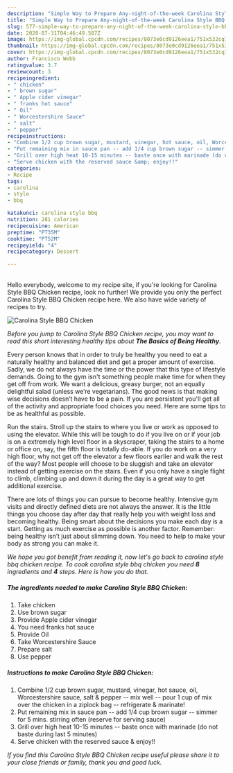 ```yaml
---
description: "Simple Way to Prepare Any-night-of-the-week Carolina Style BBQ Chicken"
title: "Simple Way to Prepare Any-night-of-the-week Carolina Style BBQ Chicken"
slug: 577-simple-way-to-prepare-any-night-of-the-week-carolina-style-bbq-chicken
date: 2020-07-31T04:46:49.587Z
image: https://img-global.cpcdn.com/recipes/8073e0cd9126eea1/751x532cq70/carolina-style-bbq-chicken-recipe-main-photo.jpg
thumbnail: https://img-global.cpcdn.com/recipes/8073e0cd9126eea1/751x532cq70/carolina-style-bbq-chicken-recipe-main-photo.jpg
cover: https://img-global.cpcdn.com/recipes/8073e0cd9126eea1/751x532cq70/carolina-style-bbq-chicken-recipe-main-photo.jpg
author: Francisco Webb
ratingvalue: 3.7
reviewcount: 3
recipeingredient:
- " chicken"
- " brown sugar"
- " Apple cider vinegar"
- " franks hot sauce"
- " Oil"
- " Worcestershire Sauce"
- " salt"
- " pepper"
recipeinstructions:
- "Combine 1/2 cup brown sugar, mustard, vinegar, hot sauce, oil, Worcestershire sauce, salt &amp; pepper -- mix well -- pour 1 cup of mix over the chicken in a ziplock bag -- refrigerate &amp; marinate!"
- "Put remaining mix in sauce pan -- add 1/4 cup brown sugar -- simmer for 5 mins. stirring often (reserve for serving sauce)"
- "Grill over high heat 10-15 minutes -- baste once with marinade (do not baste during last 5 minutes)"
- "Serve chicken with the reserved sauce &amp; enjoy!!"
categories:
- Recipe
tags:
- carolina
- style
- bbq

katakunci: carolina style bbq 
nutrition: 281 calories
recipecuisine: American
preptime: "PT35M"
cooktime: "PT52M"
recipeyield: "4"
recipecategory: Dessert

---
```

<br>
Hello everybody, welcome to my recipe site, if you're looking for Carolina Style BBQ Chicken recipe, look no further! We provide you only the perfect Carolina Style BBQ Chicken recipe here. We also have wide variety of recipes to try.
<br>


![Carolina Style BBQ Chicken](https://img-global.cpcdn.com/recipes/8073e0cd9126eea1/751x532cq70/carolina-style-bbq-chicken-recipe-main-photo.jpg)

<i>Before you jump to Carolina Style BBQ Chicken recipe, you may want to read this short interesting healthy tips about <strong>The Basics of Being Healthy</strong>.</i>

Every person knows that in order to truly be healthy you need to eat a naturally healthy and balanced diet and get a proper amount of exercise. Sadly, we do not always have the time or the power that this type of lifestyle demands. Going to the gym isn't something people make time for when they get off from work. We want a delicious, greasy burger, not an equally delightful salad (unless we’re vegetarians). The good news is that making wise decisions doesn’t have to be a pain. If you are persistent you'll get all of the activity and appropriate food choices you need. Here are some tips to be as healthful as possible.

Run the stairs. Stroll up the stairs to where you live or work as opposed to using the elevator. While this will be tough to do if you live on or if your job is on a extremely high level floor in a skyscraper, taking the stairs to a home or office on, say, the fifth floor is totally do-able. If you do work on a very high floor, why not get off the elevator a few floors earlier and walk the rest of the way? Most people will choose to be sluggish and take an elevator instead of getting exercise on the stairs. Even if you only have a single flight to climb, climbing up and down it during the day is a great way to get additional exercise. 

There are lots of things you can pursue to become healthy. Intensive gym visits and directly defined diets are not always the answer. It is the little things you choose day after day that really help you with weight loss and becoming healthy. Being smart about the decisions you make each day is a start. Getting as much exercise as possible is another factor. Remember: being healthy isn’t just about slimming down. You need to help to make your body as strong you can make it. 


<i>We hope you got benefit from reading it, now let's go back to carolina style bbq chicken recipe. To cook carolina style bbq chicken you need <strong>8</strong> ingredients and <strong>4</strong> steps. Here is how you do that.
</i>

##### The ingredients needed to make Carolina Style BBQ Chicken:

1. Take  chicken
1. Use  brown sugar
1. Provide  Apple cider vinegar
1. You need  franks hot sauce
1. Provide  Oil
1. Take  Worcestershire Sauce
1. Prepare  salt
1. Use  pepper


##### Instructions to make Carolina Style BBQ Chicken:

1. Combine 1/2 cup brown sugar, mustard, vinegar, hot sauce, oil, Worcestershire sauce, salt &amp; pepper -- mix well -- pour 1 cup of mix over the chicken in a ziplock bag -- refrigerate &amp; marinate!
1. Put remaining mix in sauce pan -- add 1/4 cup brown sugar -- simmer for 5 mins. stirring often (reserve for serving sauce)
1. Grill over high heat 10-15 minutes -- baste once with marinade (do not baste during last 5 minutes)
1. Serve chicken with the reserved sauce &amp; enjoy!!


<i>If you find this Carolina Style BBQ Chicken recipe useful please share it to your close friends or family, thank you and good luck.</i>
